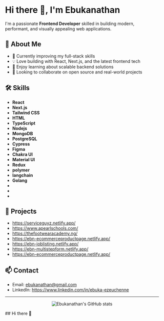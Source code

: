 # Hi there 👋, I'm Ebukanathan

I'm a passionate **Frontend Developer** skilled in building modern, performant, and visually appealing web applications.

## 🚀 About Me

- 🌱 Currently improving my full-stack skills
- 💡 Love building with React, Next.js, and the latest frontend tech
- 🧠 Enjoy learning about scalable backend solutions
- 👯 Looking to collaborate on open source and real-world projects

## 🛠️ Skills

- **React**
- **Next.js**
- **Tailwind CSS**
- **HTML**
- **TypeScript**
- **Nodejs**
- **MongoDB**
- **PostgreSQL**
- **Cypress**
- **Figma**
- **Chakra UI**
- **Material UI**
- **Redux**
- **polymer**
- **langchain**
- **Golang**
- 
- 
- 
  

## 📂 Projects

- https://serviceguyz.netlify.app/
- https://www.apearlschools.com/
- https://thefootwearacademy.ng/
- https://ebn-ecommerceproductpage.netlify.app/
- https://ebn-joblisting.netlify.app/
- https://ebn-multistepform.netlify.app/
- https://ebn-ecommerceproductpage.netlify.app/

## 📫 Contact

- Email: ebukanathan@gmail.com
- LinkedIn: https://www.linkedin.com/in/ebuka-ezeuchenne


---

<p align="center">
  <img src="https://github-readme-stats.vercel.app/api?username=ebukanathan&show_icons=true&theme=radical" alt="Ebukanathan's GitHub stats" />
</p>## Hi there 👋

<!--
**ebukanathan/ebukanathan** is a ✨ _special_ ✨ repository because its `README.md` (this file) appears on your GitHub profile.

Here are some ideas to get you started:

- 🔭 I’m currently working on ...
- 🌱 I’m currently learning ...
- 👯 I’m looking to collaborate on ...
- 🤔 I’m looking for help with ...
- 💬 Ask me about ...
- 📫 How to reach me: ...
- 😄 Pronouns: ...
- ⚡ Fun fact: ...
-->
